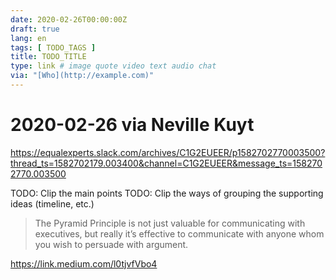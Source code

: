 ```yaml
---
date: 2020-02-26T00:00:00Z
draft: true
lang: en
tags: [ TODO_TAGS ]
title: TODO_TITLE
type: link # image quote video text audio chat
via: "[Who](http://example.com)"
---
```



# 2020-02-26 via Neville Kuyt
https://equalexperts.slack.com/archives/C1G2EUEER/p1582702770003500?thread_ts=1582702179.003400&channel=C1G2EUEER&message_ts=1582702770.003500

TODO: Clip the main points
TODO: Clip the ways of grouping the supporting ideas (timeline, etc.)

> The Pyramid Principle is not just valuable for communicating with executives, but really it’s effective to communicate with anyone whom you wish to persuade with argument.

https://link.medium.com/l0tjvfVbo4

